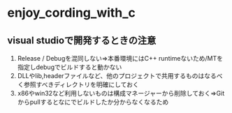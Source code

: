 # enjoy_cording_with_c

## visual studioで開発するときの注意 

1. Release / Debugを混同しない⇒本番環境にはC++ runtimeないため/MTを指定しdebugでビルドすると動かない  
2. DLLやlib,headerファイルなど、他のプロジェクトで共用するものはなるべく参照すべきディレクトリを明確にしておく  
3. x86やwin32など利用しないものは構成マネージャーから削除しておく⇒Gitからpullするとなにでビルドしたか分からなくなるため  
